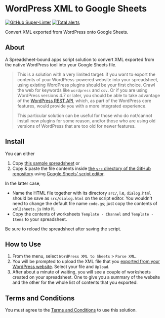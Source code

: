 # WordPress XML to Google Sheets
[![GitHub Super-Linter](https://github.com/ttsukagoshi/xml-to-google-sheets/workflows/Lint%20Code%20Base/badge.svg)](https://github.com/marketplace/actions/super-linter) [![Total alerts](https://img.shields.io/lgtm/alerts/g/ttsukagoshi/xml-to-google-sheets.svg?logo=lgtm&logoWidth=18)](https://lgtm.com/projects/g/ttsukagoshi/xml-to-google-sheets/alerts/)

Convert XML exported from WordPress onto Google Sheets.

## About
A Spreadsheet-bound apps script solution to convert XML exported from the native WordPress tool into your Google Sheets file.

<blockquote>
<p>This is a solution with a very limited target: if you want to export the contents of your WordPress-powered website into your spreadsheet, using existing WordPress plugins should be your first choice. Crawl the web for keywords like <code>wordpress</code> and <code>csv</code>. Or if you are using WordPress versions 4.7 or later, you should be able to take advantage of the <a href="https://developer.wordpress.org/rest-api/">WordPress REST API</a>, which, as part of the WordPress core features, would provide you with a more integrated experience.</p>
<p>This particular solution can be useful for those who do not/cannot install new plugins for some reason, and/or those who are using old versions of WordPress that are too old for newer features.</p>
</blockquote>

## Install
You can either
1. Copy [this sample spreadsheet](https://docs.google.com/spreadsheets/d/1n8KSY_wBYDxW-6pTrS3FwOpRrvcv9Q48o9H488C3upE/edit#gid=1746753348) or 
2. Copy & paste the file contents inside [the `src` directory of the GitHub repository](https://github.com/ttsukagoshi/wordpress-xml-to-sheets/tree/main/src) using [Google Sheets' script editor](https://developers.google.com/apps-script/guides/sheets).

In the latter case,
- Name the HTML file together with its directory `src/`, i.e, `dialog.html` should be save as `src/dialog.html` on the script editor. You wouldn't need to change the default file name `code.gs`; just copy the contents of `xml2sheets.js` into it.
- Copy the contents of worksheets `Template - Channel` and `Template - Items` to your spreadsheet.  

Be sure to reload the spreadsheet after saving the script.

## How to Use
1. From the menu, select `WordPress XML to Sheets` > `Parse XML`.
1. You will be prompted to upload the XML file that you [exported from your WordPress website](https://wordpress.org/support/article/tools-export-screen/). Select your file and `Upload`.
1. After about a minute of waiting, you will see a couple of worksheets created on your spreadsheet. One to give you a summary of the website and the other for the whole list of contents that you exported.

## Terms and Conditions
You must agree to the [Terms and Conditions](https://ttsukagoshi.github.io/scriptable-assets/terms-and-conditions/) to use this solution.
